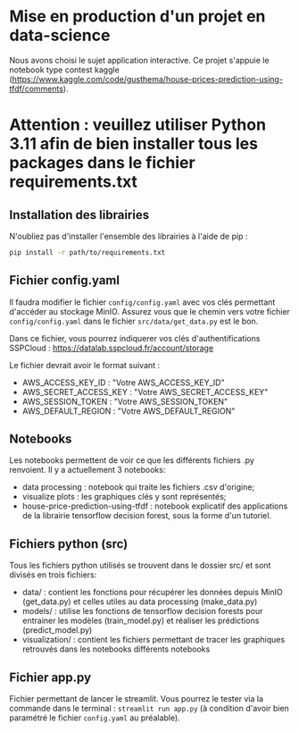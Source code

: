 # Mise en production d'un projet en data-science

Nous avons choisi le sujet application interactive.
Ce projet s'appuie le notebook type contest kaggle (https://www.kaggle.com/code/gusthema/house-prices-prediction-using-tfdf/comments).

# Attention : veuillez utiliser Python 3.11 afin de bien installer tous les packages dans le fichier requirements.txt

## Installation des librairies

N'oubliez pas d'installer l'ensemble des librairies à l'aide de pip :

```bash
pip install -r path/to/requirements.txt
```

## Fichier config.yaml

Il faudra modifier le fichier `config/config.yaml` avec vos clés permettant d'accéder au stockage MinIO. Assurez vous que le chemin vers votre fichier `config/config.yaml` dans le fichier `src/data/get_data.py` est le bon.

Dans ce fichier, vous pourrez indiquerer vos clés d'authentifications SSPCloud : https://datalab.sspcloud.fr/account/storage

Le fichier devrait avoir le format suivant :

- AWS_ACCESS_KEY_ID : "Votre AWS_ACCESS_KEY_ID"
- AWS_SECRET_ACCESS_KEY : "Votre AWS_SECRET_ACCESS_KEY"
- AWS_SESSION_TOKEN : "Votre AWS_SESSION_TOKEN"
- AWS_DEFAULT_REGION : "Votre AWS_DEFAULT_REGION"

## Notebooks

Les notebooks permettent de voir ce que les différents fichiers .py renvoient. Il y a actuellement 3 notebooks:
- data processing : notebook qui traite les fichiers .csv d'origine;
- visualize plots : les graphiques clés y sont représentés;
- house-price-prediction-using-tfdf : notebook explicatif des applications de la librairie tensorflow decision forest, sous la forme d'un tutoriel.

## Fichiers python (src)

Tous les fichiers python utilisés se trouvent dans le dossier src/ et sont divisés en trois fichiers:
- data/ : contient les fonctions pour récupérer les données depuis MinIO (get_data.py) et celles utiles au data processing (make_data.py)
- models/ : utilise les fonctions de tensorflow decision forests pour entrainer les modèles (train_model.py) et réaliser les prédictions (predict_model.py)
- visualization/ : contient les fichiers permettant de tracer les graphiques retrouvés dans les notebooks différents notebooks

## Fichier app.py

Fichier permettant de lancer le streamlit. Vous pourrez le tester via la commande dans le terminal : `streamlit run app.py` (à condition d'avoir bien paramétré le fichier `config.yaml` au préalable).
